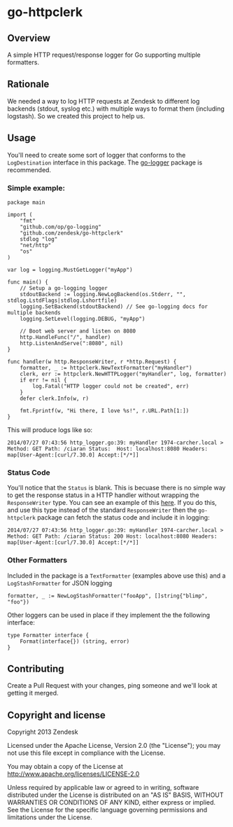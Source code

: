 go-httpclerk
==============

## Overview

A simple HTTP request/response logger for Go supporting multiple formatters.

## Rationale

We needed a way to log HTTP requests at Zendesk to different log backends (stdout, syslog etc.) with multiple ways to format them (including logstash). So we created this project to help us.

## Usage

You'll need to create some sort of logger that conforms to the `LogDestination` interface in this package. The [go-logger](https://github.com/op/go-logging) package is recommended.

### Simple example:

```
package main

import (
	"fmt"
	"github.com/op/go-logging"
	"github.com/zendesk/go-httpclerk"
	stdlog "log"
	"net/http"
	"os"
)

var log = logging.MustGetLogger("myApp")

func main() {
	// Setup a go-logging logger
	stdoutBackend := logging.NewLogBackend(os.Stderr, "", stdlog.LstdFlags|stdlog.Lshortfile)
	logging.SetBackend(stdoutBackend) // See go-logging docs for multiple backends
	logging.SetLevel(logging.DEBUG, "myApp")

	// Boot web server and listen on 8080
	http.HandleFunc("/", handler)
	http.ListenAndServe(":8080", nil)
}

func handler(w http.ResponseWriter, r *http.Request) {
	formatter, _ := httpclerk.NewTextFormatter("myHandler")
	clerk, err := httpclerk.NewHTTPLogger("myHandler", log, formatter)
	if err != nil {
		log.Fatal("HTTP logger could not be created", err)
	}
	defer clerk.Info(w, r)

	fmt.Fprintf(w, "Hi there, I love %s!", r.URL.Path[1:])
}
```

This will produce logs like so:

```
2014/07/27 07:43:56 http_logger.go:39: myHandler 1974-carcher.local > Method: GET Path: /ciaran Status:  Host: localhost:8080 Headers: map[User-Agent:[curl/7.30.0] Accept:[*/*]]
```

### Status Code

You'll notice that the `Status` is blank. This is becuase there is no simple way to get the response status in a HTTP handler without wrapping the `ResponseWriter` type. You can see an example of this [here](https://gist.github.com/ciaranarcher/abccf50cb37645ca27fa). If you do this, and use this type instead of the standard `ResponseWriter` then the `go-httpclerk` package can fetch the status code and include it in logging:

```
2014/07/27 07:43:56 http_logger.go:39: myHandler 1974-carcher.local > Method: GET Path: /ciaran Status: 200 Host: localhost:8080 Headers: map[User-Agent:[curl/7.30.0] Accept:[*/*]]
```

### Other Formatters

Included in the package is a `TextFormatter` (examples above use this) and a `LogStashFormatter` for JSON logging

```
formatter, _ := NewLogStashFormatter("fooApp", []string{"blimp", "foo"})
```

Other loggers can be used in place if they implement the the following interface:

```
type Formatter interface {
	Format(interface{}) (string, error)
}
```

## Contributing

Create a Pull Request with your changes, ping someone and we'll look at getting it merged.

## Copyright and license

Copyright 2013 Zendesk

Licensed under the Apache License, Version 2.0 (the "License"); you may not use this file except in compliance with the License.

You may obtain a copy of the License at http://www.apache.org/licenses/LICENSE-2.0

Unless required by applicable law or agreed to in writing, software distributed under the License is distributed on an "AS IS" BASIS, WITHOUT WARRANTIES OR CONDITIONS OF ANY KIND, either express or implied. See the License for the specific language governing permissions and limitations under the License.


